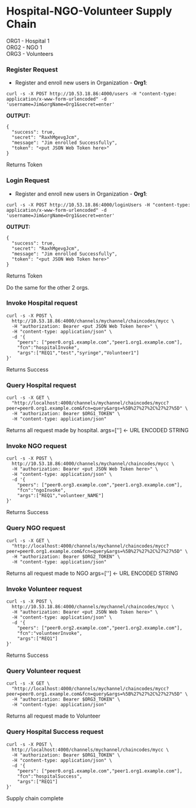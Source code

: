 # Hospital-NGO-Volunteer Supply Chain
ORG1 - Hospital 1 <br />
ORG2 - NGO 1 <br />
ORG3 - Volunteers <br />

### Register Request

* Register and enroll new users in Organization - **Org1**:

`curl -s -X POST http://10.53.18.86:4000/users -H "content-type: application/x-www-form-urlencoded" -d 'username=Jim&orgName=Org1&secret=enter'`

**OUTPUT:**

```
{
  "success": true,
  "secret": "RaxhMgevgJcm",
  "message": "Jim enrolled Successfully",
  "token": "<put JSON Web Token here>"
}
```
Returns Token


### Login Request

* Register and enroll new users in Organization - **Org1**:

`curl -s -X POST http://10.53.18.86:4000/loginUsers -H "content-type: application/x-www-form-urlencoded" -d 'username=Jim&orgName=Org1&secret=enter'`

**OUTPUT:**

```
{
  "success": true,
  "secret": "RaxhMgevgJcm",
  "message": "Jim enrolled Successfully",
  "token": "<put JSON Web Token here>"
}
```
Returns Token


Do the same for the other 2 orgs.



### Invoke Hospital request

```
curl -s -X POST \
  http://10.53.18.86:4000/channels/mychannel/chaincodes/mycc \
  -H "authorization: Bearer <put JSON Web Token here>" \
  -H "content-type: application/json" \
  -d '{
	"peers": ["peer0.org1.example.com","peer1.org1.example.com"],
	"fcn":"hospitalInvoke",
	"args":["REQ1","test","syringe","Volunteer1"]
}'
```
Returns Success



### Query Hospital request

```
curl -s -X GET \
  "http://localhost:4000/channels/mychannel/chaincodes/mycc?peer=peer0.org1.example.com&fcn=query&args=%5B%27%27%2C%27%27%5D" \
  -H "authorization: Bearer $ORG1_TOKEN" \
  -H "content-type: application/json"
```
Returns all request made by hospital.
args=[''] <- URL ENCODED STRING


### Invoke NGO request

```
curl -s -X POST \
  http://10.53.18.86:4000/channels/mychannel/chaincodes/mycc \
  -H "authorization: Bearer <put JSON Web Token here>" \
  -H "content-type: application/json" \
  -d '{
	"peers": ["peer0.org3.example.com","peer1.org3.example.com"],
	"fcn":"ngoInvoke",
	"args":["REQ1","volunteer_NAME"]
}'
```
Returns Success



### Query NGO request

```
curl -s -X GET \
  "http://localhost:4000/channels/mychannel/chaincodes/mycc?peer=peer0.org1.example.com&fcn=query&args=%5B%27%27%2C%27%27%5D" \
  -H "authorization: Bearer $ORG2_TOKEN" \
  -H "content-type: application/json"
```
Returns all request made to NGO
args=[''] <- URL ENCODED STRING


### Invoke Volunteer request

```
curl -s -X POST \
  http://10.53.18.86:4000/channels/mychannel/chaincodes/mycc \
  -H "authorization: Bearer <put JSON Web Token here>" \
  -H "content-type: application/json" \
  -d '{
	"peers": ["peer0.org2.example.com","peer1.org2.example.com"],
	"fcn":"volunteerInvoke",
	"args":["REQ1"]
}'
```
Returns Success



### Query Volunteer request

```
curl -s -X GET \
  "http://localhost:4000/channels/mychannel/chaincodes/mycc?peer=peer0.org1.example.com&fcn=query&args=%5B%27%27%2C%27%27%5D" \
  -H "authorization: Bearer $ORG3_TOKEN" \
  -H "content-type: application/json"
```
Returns all request made to Volunteer


### Query Hospital Success request

```
curl -s -X POST \
  http://localhost:4000/channels/mychannel/chaincodes/mycc \
  -H "authorization: Bearer $ORG1_TOKEN" \
  -H "content-type: application/json" \
  -d '{
	"peers": ["peer0.org1.example.com","peer1.org1.example.com"],
	"fcn":"hospitalSuccess",
	"args":["REQ1"]
}'
```

Supply chain complete
